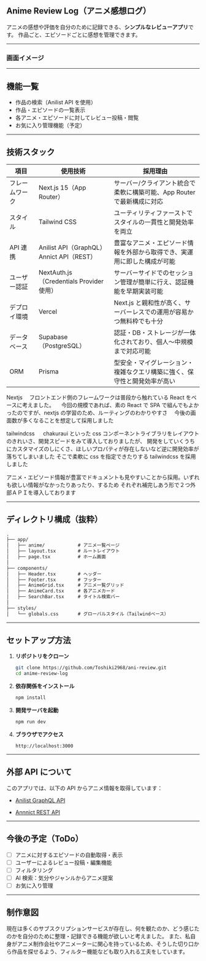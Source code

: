 ## Anime Review Log（アニメ感想ログ）

アニメの感想や評価を自分のために記録できる、**シンプルなレビューアプリ**です。
作品ごと、エピソードごとに感想を管理できます。

---

### 画面イメージ

<!-- <img src="./docs/アニメ検索画面イメージ.png" height="500px"/> -->

---

## 機能一覧

- 作品の検索（Anilist API を使用）
- 作品・エピソードの一覧表示
- 各アニメ・エピソードに対してレビュー投稿・閲覧
- お気に入り管理機能（予定）

---

## 技術スタック

| 項目           | 使用技術                                      | 採用理由                                                                 |
| -------------- | --------------------------------------------- | ------------------------------------------------------------------------ |
| フレームワーク | Next.js 15（App Router）                      | サーバー/クライアント統合で柔軟に構築可能、App Router で最新構成に対応   |
| スタイル       | Tailwind CSS                                  | ユーティリティファーストでスタイルの一貫性と開発効率を両立               |
| API 連携       | Anilist API（GraphQL）<br/>Annict API（REST） | 豊富なアニメ・エピソード情報を外部から取得でき、実運用に即した構成が可能 |
| ユーザー認証   | NextAuth.js（Credentials Provider 使用）      | サーバーサイドでのセッション管理が簡単に行え、認証機能を早期実装可能     |
| デプロイ環境   | Vercel                                        | Next.js と親和性が高く、サーバーレスでの運用が容易かつ無料枠でも十分     |
| データベース   | Supabase（PostgreSQL）                        | 認証・DB・ストレージが一体化されており、個人〜中規模まで対応可能         |
| ORM            | Prisma                                        | 型安全・マイグレーション・複雑なクエリ構築に強く、保守性と開発効率が高い |

Nextjs
　フロントエンド側のフレームワークは普段から触れている React をベースに考えました。
　今回の規模であれば、素の React で SPA で組んでもよかったのですが、nextjs の学習のため、ルーティングのわかりやすさ
　今後の画面数が多くなることを想定して採用しました

tailwindcss
　 chakuraui といった css コンポーネントライブラリをレイアウトのきれいさ、開発スピードをみて導入しておりましたが、
開発をしていくうちにカスタマイズのしにくさ、ほしいプロパティが存在しないなど逆に開発効率が落ちてしまいました
そこで柔軟に css を指定できたりする tailwindcss を採用しました

アニメ・エピソード情報が豊富でドキュメントも見やすいことから採用。いずれも欲しい情報がなかったりあったり、するため
それぞれ補完しあう形で２つ外部ＡＰＩを導入しております

---

## ディレクトリ構成（抜粋）

```txt
.
├── app/
│   ├── anime/            # アニメ一覧ページ
│   ├── layout.tsx        # ルートレイアウト
│   ├── page.tsx          # ホーム画面
│
├── components/
│   ├── Header.tsx        # ヘッダー
│   ├── Footer.tsx        # フッター
│   ├── AnimeGrid.tsx     # アニメ一覧グリッド
│   ├── AnimeCard.tsx     # 各アニメカード
│   ├── SearchBar.tsx     # タイトル検索バー
│
├── styles/
│   └── globals.css       # グローバルスタイル（Tailwindベース）
```

---

## セットアップ方法

1. **リポジトリをクローン**

   ```bash
   git clone https://github.com/Toshiki2968/ani-review.git
   cd anime-review-log
   ```

2. **依存関係をインストール**

   ```bash
   npm install
   ```

3. **開発サーバを起動**

   ```bash
   npm run dev
   ```

4. **ブラウザでアクセス**

   ```
   http://localhost:3000
   ```

---

## 外部 API について

このアプリでは、以下の API からアニメ情報を取得しています：

- [Anilist GraphQL API](https://anilist.gitbook.io/anilist-apiv2-docs/)

- [Annnict REST API](https://developers.annict.com/docs/rest-api/v1)

---

## 今後の予定（ToDo）

- [ ] アニメに対するエピソードの自動取得・表示
- [ ] ユーザーによるレビュー投稿・編集機能
- [ ] フィルタリング
- [ ] AI 検索：気分やジャンルからアニメ提案
- [ ] お気に入り管理

---

## 制作意図

現在は多くのサブスクリプションサービスが存在し、何を観たのか、どう感じたのかを自分のために整理・記録できる機能が欲しいと考えました。
また、私自身がアニメ制作会社やアニメーターに関心を持っているため、そうした切り口から作品を探せるよう、フィルター機能なども取り入れる工夫をしています。
